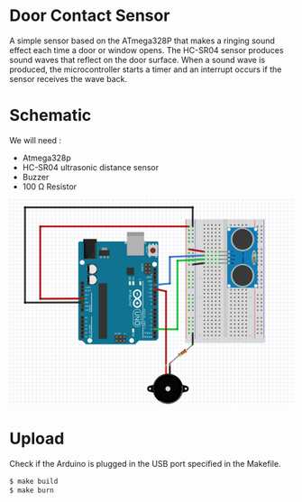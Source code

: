 # Door Contact Sensor
A simple sensor based on the ATmega328P that makes a ringing sound effect each time a door or window opens. The HC-SR04 sensor produces sound waves that reflect on the door surface. When a sound wave is produced, the microcontroller starts a timer and an interrupt occurs if the sensor receives the wave back. 

# Schematic
We will need :
- Atmega328p
- HC-SR04 ultrasonic distance sensor
- Buzzer
- 100 Ω Resistor

![alt text](schematic.png "Schematic")

# Upload
Check if the Arduino is plugged in the USB port specified in the Makefile.
```shell 
$ make build
$ make burn
``` 
